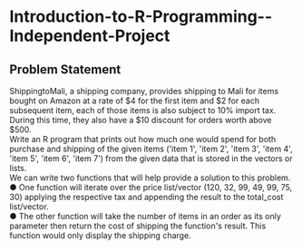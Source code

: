 # Introduction-to-R-Programming--Independent-Project

## Problem Statement<br />
ShippingtoMali, a shipping company, provides shipping to Mali for items bought on Amazon at a
rate of $4 for the first item and $2 for each subsequent item, each of those items is also
subject to 10% import tax. During this time, they also have a $10 discount for orders worth
above $500.<br />
Write an R program that prints out how much one would spend for both purchase and shipping
of the given items ('item 1', 'item 2', 'item 3', 'item 4', 'item 5', 'item 6', 'item 7') from the given
data that is stored in the vectors or lists.<br />
We can write two functions that will help provide a solution to this problem.<br />
● One function will iterate over the price list/vector (120, 32, 99, 49, 99, 75, 30) applying
the respective tax and appending the result to the total_cost list/vector.<br />
● The other function will take the number of items in an order as its only parameter then
return the cost of shipping the function's result. This function would only display the
shipping charge.

